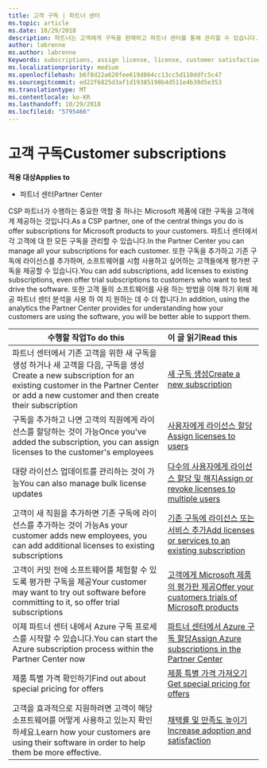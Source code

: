 ```yaml
---
title: 고객 구독 | 파트너 센터
ms.topic: article
ms.date: 10/29/2018
description: 파트너는 고객에게 구독을 판매하고 파트너 센터를 통해 관리할 수 있습니다.
author: labrenne
ms.author: labrenne
Keywords: subscriptions, assign license, license, customer satisfaction, Azure subscriptions
ms.localizationpriority: medium
ms.openlocfilehash: b6f8d22a620fee619d864cc13cc5d110ddfc5c47
ms.sourcegitcommit: ed22f6825d3af1d19385198b4d511e4b39d5e353
ms.translationtype: MT
ms.contentlocale: ko-KR
ms.lasthandoff: 10/29/2018
ms.locfileid: "5795466"
---
```

# <a name="customer-subscriptions"></a><span data-ttu-id="2b9d1-103">고객 구독</span><span class="sxs-lookup"><span data-stu-id="2b9d1-103">Customer subscriptions</span></span>

**<span data-ttu-id="2b9d1-104">적용 대상</span><span class="sxs-lookup"><span data-stu-id="2b9d1-104">Applies to</span></span>**

-  <span data-ttu-id="2b9d1-105">파트너 센터</span><span class="sxs-lookup"><span data-stu-id="2b9d1-105">Partner Center</span></span>

<span data-ttu-id="2b9d1-106">CSP 파트너가 수행하는 중요한 역할 중 하나는 Microsoft 제품에 대한 구독을 고객에게 제공하는 것입니다.</span><span class="sxs-lookup"><span data-stu-id="2b9d1-106">As a CSP partner, one of the central things you do is offer subscriptions for Microsoft products to your customers.</span></span> <span data-ttu-id="2b9d1-107">파트너 센터에서 각 고객에 대 한 모든 구독을 관리할 수 있습니다.</span><span class="sxs-lookup"><span data-stu-id="2b9d1-107">In the Partner Center you can manage all your subscriptions for each customer.</span></span> <span data-ttu-id="2b9d1-108">또한 구독을 추가하고 기존 구독에 라이선스를 추가하며, 소프트웨어를 시험 사용하고 싶어하는 고객들에게 평가판 구독을 제공할 수 있습니다.</span><span class="sxs-lookup"><span data-stu-id="2b9d1-108">You can add subscriptions, add licenses to existing subscriptions, even offer trial subscriptions to customers who want to test drive the software.</span></span> <span data-ttu-id="2b9d1-109">또한 고객 들의 소프트웨어를 사용 하는 방법을 이해 하기 위해 제공 파트너 센터 분석을 사용 하 여 지 원하는 데 수 더 합니다.</span><span class="sxs-lookup"><span data-stu-id="2b9d1-109">In addition, using the analytics the Partner Center provides for understanding how your customers are using the software, you will be better able to support them.</span></span>

|**<span data-ttu-id="2b9d1-110">수행할 작업</span><span class="sxs-lookup"><span data-stu-id="2b9d1-110">To do this</span></span>**   |**<span data-ttu-id="2b9d1-111">이 글 읽기</span><span class="sxs-lookup"><span data-stu-id="2b9d1-111">Read this</span></span>**   |
|----------------------|:----------------------|
|<span data-ttu-id="2b9d1-112">파트너 센터에서 기존 고객을 위한 새 구독을 생성 하거나 새 고객을 다음, 구독을 생성</span><span class="sxs-lookup"><span data-stu-id="2b9d1-112">Create a new subscription for an existing customer in the Partner Center or add a new customer and then create their subscription</span></span>|[<span data-ttu-id="2b9d1-113">새 구독 생성</span><span class="sxs-lookup"><span data-stu-id="2b9d1-113">Create a new subscription</span></span>](create-a-new-subscription.md)|
|<span data-ttu-id="2b9d1-114">구독을 추가하고 나면 고객의 직원에게 라이선스를 할당하는 것이 가능</span><span class="sxs-lookup"><span data-stu-id="2b9d1-114">Once you've added the subscription, you can assign licenses to the customer's employees</span></span>  |[<span data-ttu-id="2b9d1-115">사용자에게 라이선스 할당</span><span class="sxs-lookup"><span data-stu-id="2b9d1-115">Assign licenses to users</span></span>](assign-licenses-to-users.md)|
|<span data-ttu-id="2b9d1-116">대량 라이선스 업데이트를 관리하는 것이 가능</span><span class="sxs-lookup"><span data-stu-id="2b9d1-116">You can also manage bulk license updates</span></span>   |[<span data-ttu-id="2b9d1-117">다수의 사용자에게 라이선스 할당 및 해지</span><span class="sxs-lookup"><span data-stu-id="2b9d1-117">Assign or revoke licenses to multiple users</span></span>](bulk-license-provisioning-for-multiple-users.md)|
|<span data-ttu-id="2b9d1-118">고객이 새 직원을 추가하면 기존 구독에 라이선스를 추가하는 것이 가능</span><span class="sxs-lookup"><span data-stu-id="2b9d1-118">As your customer adds new employees, you can add additional licenses to existing subscriptions</span></span>   |[<span data-ttu-id="2b9d1-119">기존 구독에 라이선스 또는 서비스 추가</span><span class="sxs-lookup"><span data-stu-id="2b9d1-119">Add licenses or services to an existing subscription</span></span>](add-licenses-or-services-to-an-existing-subscription.md)|
|<span data-ttu-id="2b9d1-120">고객이 커밋 전에 소프트웨어를 체험할 수 있도록 평가판 구독을 제공</span><span class="sxs-lookup"><span data-stu-id="2b9d1-120">Your customer may want to try out software before committing to it, so offer trial subscriptions</span></span>    |[<span data-ttu-id="2b9d1-121">고객에게 Microsoft 제품의 평가판 제공</span><span class="sxs-lookup"><span data-stu-id="2b9d1-121">Offer your customers trials of Microsoft products</span></span>](offer-your-customers-trials-of-microsoft-products.md)|
|<span data-ttu-id="2b9d1-122">이제 파트너 센터 내에서 Azure 구독 프로세스를 시작할 수 있습니다.</span><span class="sxs-lookup"><span data-stu-id="2b9d1-122">You can start the Azure subscription process within the Partner Center now</span></span>   |[<span data-ttu-id="2b9d1-123">파트너 센터에서 Azure 구독 할당</span><span class="sxs-lookup"><span data-stu-id="2b9d1-123">Assign Azure subscriptions in the Partner Center</span></span>](assign-azure-subscriptions.md)|
|<span data-ttu-id="2b9d1-124">제품 특별 가격 확인하기</span><span class="sxs-lookup"><span data-stu-id="2b9d1-124">Find out about special pricing for offers</span></span>   |[<span data-ttu-id="2b9d1-125">제품 특별 가격 가져오기</span><span class="sxs-lookup"><span data-stu-id="2b9d1-125">Get special pricing for offers</span></span>](get-special-pricing-for-offers.md)|
|<span data-ttu-id="2b9d1-126">고객을 효과적으로 지원하려면 고객이 해당 소프트웨어를 어떻게 사용하고 있는지 확인하세요.</span><span class="sxs-lookup"><span data-stu-id="2b9d1-126">Learn how your customers are using their software in order to help them be more effective.</span></span>   | [<span data-ttu-id="2b9d1-127">채택률 및 만족도 높이기</span><span class="sxs-lookup"><span data-stu-id="2b9d1-127">Increase adoption and satisfaction</span></span>](increasing-adoption-and-satisfaction.md)   | 

































 

 



